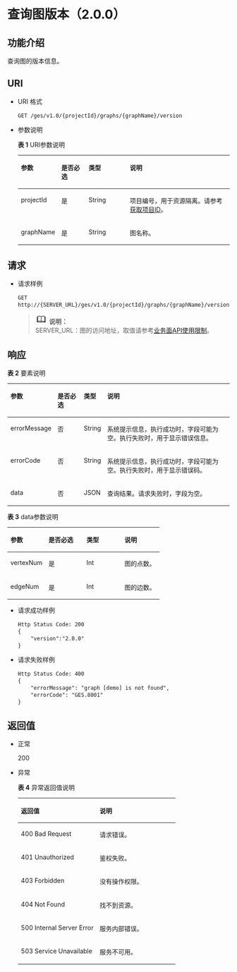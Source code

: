 # 查询图版本（2.0.0）<a name="ges_03_0122"></a>

## 功能介绍<a name="section37764048191148"></a>

查询图的版本信息。

## URI<a name="section15356798191148"></a>

-   URI 格式

    ```
    GET /ges/v1.0/{projectId}/graphs/{graphName}/version
    ```

-   参数说明

    **表 1**  URI参数说明

    <a name="table3619699419128"></a>
    <table><thead align="left"><tr id="row4936524019128"><th class="cellrowborder" valign="top" width="18.96%" id="mcps1.2.5.1.1"><p id="p763516191228"><a name="p763516191228"></a><a name="p763516191228"></a>参数</p>
    </th>
    <th class="cellrowborder" valign="top" width="12.94%" id="mcps1.2.5.1.2"><p id="p61844796191228"><a name="p61844796191228"></a><a name="p61844796191228"></a>是否必选</p>
    </th>
    <th class="cellrowborder" valign="top" width="19.5%" id="mcps1.2.5.1.3"><p id="p43372552191228"><a name="p43372552191228"></a><a name="p43372552191228"></a>类型</p>
    </th>
    <th class="cellrowborder" valign="top" width="48.6%" id="mcps1.2.5.1.4"><p id="p23515849191228"><a name="p23515849191228"></a><a name="p23515849191228"></a>说明</p>
    </th>
    </tr>
    </thead>
    <tbody><tr id="row4873491619128"><td class="cellrowborder" valign="top" width="18.96%" headers="mcps1.2.5.1.1 "><p id="p4213321191228"><a name="p4213321191228"></a><a name="p4213321191228"></a>projectId</p>
    </td>
    <td class="cellrowborder" valign="top" width="12.94%" headers="mcps1.2.5.1.2 "><p id="p5734744191228"><a name="p5734744191228"></a><a name="p5734744191228"></a>是</p>
    </td>
    <td class="cellrowborder" valign="top" width="19.5%" headers="mcps1.2.5.1.3 "><p id="p61861115191228"><a name="p61861115191228"></a><a name="p61861115191228"></a>String</p>
    </td>
    <td class="cellrowborder" valign="top" width="48.6%" headers="mcps1.2.5.1.4 "><p id="p51708449194548"><a name="p51708449194548"></a><a name="p51708449194548"></a>项目编号，用于资源隔离。请参考<a href="获取项目ID.md">获取项目ID</a>。</p>
    </td>
    </tr>
    <tr id="row1731693219128"><td class="cellrowborder" valign="top" width="18.96%" headers="mcps1.2.5.1.1 "><p id="p34438426191228"><a name="p34438426191228"></a><a name="p34438426191228"></a>graphName</p>
    </td>
    <td class="cellrowborder" valign="top" width="12.94%" headers="mcps1.2.5.1.2 "><p id="p38049136191228"><a name="p38049136191228"></a><a name="p38049136191228"></a>是</p>
    </td>
    <td class="cellrowborder" valign="top" width="19.5%" headers="mcps1.2.5.1.3 "><p id="p62081182191228"><a name="p62081182191228"></a><a name="p62081182191228"></a>String</p>
    </td>
    <td class="cellrowborder" valign="top" width="48.6%" headers="mcps1.2.5.1.4 "><p id="p62519885191228"><a name="p62519885191228"></a><a name="p62519885191228"></a>图名称。</p>
    </td>
    </tr>
    </tbody>
    </table>


## 请求<a name="section66074721191148"></a>

-   请求样例

    ```
    GET http://{SERVER_URL}/ges/v1.0/{projectId}/graphs/{graphName}/version
    ```

    >![](public_sys-resources/icon-note.gif) **说明：**   
    >SERVER\_URL：图的访问地址，取值请参考[业务面API使用限制](业务面API使用限制.md)。  


## 响应<a name="section3957270191148"></a>

**表 2**  要素说明

<a name="table3059058219130"></a>
<table><thead align="left"><tr id="row3715793719130"><th class="cellrowborder" valign="top" width="14.56%" id="mcps1.2.5.1.1"><p id="p52877275191312"><a name="p52877275191312"></a><a name="p52877275191312"></a>参数</p>
</th>
<th class="cellrowborder" valign="top" width="12.73%" id="mcps1.2.5.1.2"><p id="p55200882191312"><a name="p55200882191312"></a><a name="p55200882191312"></a>是否必选</p>
</th>
<th class="cellrowborder" valign="top" width="8.959999999999999%" id="mcps1.2.5.1.3"><p id="p42086449191312"><a name="p42086449191312"></a><a name="p42086449191312"></a>类型</p>
</th>
<th class="cellrowborder" valign="top" width="63.74999999999999%" id="mcps1.2.5.1.4"><p id="p53559233191312"><a name="p53559233191312"></a><a name="p53559233191312"></a>说明</p>
</th>
</tr>
</thead>
<tbody><tr id="row5999946919130"><td class="cellrowborder" valign="top" width="14.56%" headers="mcps1.2.5.1.1 "><p id="p20120435191312"><a name="p20120435191312"></a><a name="p20120435191312"></a>errorMessage</p>
</td>
<td class="cellrowborder" valign="top" width="12.73%" headers="mcps1.2.5.1.2 "><p id="p19142500191312"><a name="p19142500191312"></a><a name="p19142500191312"></a>否</p>
</td>
<td class="cellrowborder" valign="top" width="8.959999999999999%" headers="mcps1.2.5.1.3 "><p id="p7038662191312"><a name="p7038662191312"></a><a name="p7038662191312"></a>String</p>
</td>
<td class="cellrowborder" valign="top" width="63.74999999999999%" headers="mcps1.2.5.1.4 "><p id="p33260736191312"><a name="p33260736191312"></a><a name="p33260736191312"></a>系统提示信息，执行成功时，字段可能为空。执行失败时，用于显示错误信息。</p>
</td>
</tr>
<tr id="row4778590919130"><td class="cellrowborder" valign="top" width="14.56%" headers="mcps1.2.5.1.1 "><p id="p20777176191312"><a name="p20777176191312"></a><a name="p20777176191312"></a>errorCode</p>
</td>
<td class="cellrowborder" valign="top" width="12.73%" headers="mcps1.2.5.1.2 "><p id="p5229719191312"><a name="p5229719191312"></a><a name="p5229719191312"></a>否</p>
</td>
<td class="cellrowborder" valign="top" width="8.959999999999999%" headers="mcps1.2.5.1.3 "><p id="p20954090191312"><a name="p20954090191312"></a><a name="p20954090191312"></a>String</p>
</td>
<td class="cellrowborder" valign="top" width="63.74999999999999%" headers="mcps1.2.5.1.4 "><p id="p19559738191312"><a name="p19559738191312"></a><a name="p19559738191312"></a>系统提示信息，执行成功时，字段可能为空。执行失败时，用于显示错误码。</p>
</td>
</tr>
<tr id="row585084119130"><td class="cellrowborder" valign="top" width="14.56%" headers="mcps1.2.5.1.1 "><p id="p31970017191312"><a name="p31970017191312"></a><a name="p31970017191312"></a>data</p>
</td>
<td class="cellrowborder" valign="top" width="12.73%" headers="mcps1.2.5.1.2 "><p id="p39434599191312"><a name="p39434599191312"></a><a name="p39434599191312"></a>否</p>
</td>
<td class="cellrowborder" valign="top" width="8.959999999999999%" headers="mcps1.2.5.1.3 "><p id="p40085957191312"><a name="p40085957191312"></a><a name="p40085957191312"></a>JSON</p>
</td>
<td class="cellrowborder" valign="top" width="63.74999999999999%" headers="mcps1.2.5.1.4 "><p id="p25737124191312"><a name="p25737124191312"></a><a name="p25737124191312"></a>查询结果。请求失败时，字段为空。</p>
</td>
</tr>
</tbody>
</table>

**表 3**  data参数说明

<a name="table39844436191321"></a>
<table><thead align="left"><tr id="row56817571191321"><th class="cellrowborder" valign="top" width="25%" id="mcps1.2.5.1.1"><p id="p47058618191335"><a name="p47058618191335"></a><a name="p47058618191335"></a>参数</p>
</th>
<th class="cellrowborder" valign="top" width="25%" id="mcps1.2.5.1.2"><p id="p53651745191335"><a name="p53651745191335"></a><a name="p53651745191335"></a>是否必选</p>
</th>
<th class="cellrowborder" valign="top" width="25%" id="mcps1.2.5.1.3"><p id="p50824051191335"><a name="p50824051191335"></a><a name="p50824051191335"></a>类型</p>
</th>
<th class="cellrowborder" valign="top" width="25%" id="mcps1.2.5.1.4"><p id="p23107482191335"><a name="p23107482191335"></a><a name="p23107482191335"></a>说明</p>
</th>
</tr>
</thead>
<tbody><tr id="row37068589191321"><td class="cellrowborder" valign="top" width="25%" headers="mcps1.2.5.1.1 "><p id="p9271174191335"><a name="p9271174191335"></a><a name="p9271174191335"></a>vertexNum</p>
</td>
<td class="cellrowborder" valign="top" width="25%" headers="mcps1.2.5.1.2 "><p id="p12767643191335"><a name="p12767643191335"></a><a name="p12767643191335"></a>是</p>
</td>
<td class="cellrowborder" valign="top" width="25%" headers="mcps1.2.5.1.3 "><p id="p27546148191335"><a name="p27546148191335"></a><a name="p27546148191335"></a>Int</p>
</td>
<td class="cellrowborder" valign="top" width="25%" headers="mcps1.2.5.1.4 "><p id="p16645514191335"><a name="p16645514191335"></a><a name="p16645514191335"></a>图的点数。</p>
</td>
</tr>
<tr id="row63487243191321"><td class="cellrowborder" valign="top" width="25%" headers="mcps1.2.5.1.1 "><p id="p54984278191335"><a name="p54984278191335"></a><a name="p54984278191335"></a>edgeNum</p>
</td>
<td class="cellrowborder" valign="top" width="25%" headers="mcps1.2.5.1.2 "><p id="p24541538191335"><a name="p24541538191335"></a><a name="p24541538191335"></a>是</p>
</td>
<td class="cellrowborder" valign="top" width="25%" headers="mcps1.2.5.1.3 "><p id="p41707558191335"><a name="p41707558191335"></a><a name="p41707558191335"></a>Int</p>
</td>
<td class="cellrowborder" valign="top" width="25%" headers="mcps1.2.5.1.4 "><p id="p22869067191335"><a name="p22869067191335"></a><a name="p22869067191335"></a>图的边数。</p>
</td>
</tr>
</tbody>
</table>

-   请求成功样例

    ```
    Http Status Code: 200
    {
        "version":"2.0.0"
    }
    ```

-   请求失败样例

    ```
    Http Status Code: 400
    {
        "errorMessage": "graph [demo] is not found",
        "errorCode": "GES.8001"
    }
    ```


## 返回值<a name="section15676224191148"></a>

-   正常

    200

-   异常

    **表 4**  异常返回值说明

    <a name="table2984752518246"></a>
    <table><thead align="left"><tr id="row1211940418246"><th class="cellrowborder" valign="top" width="50%" id="mcps1.2.3.1.1"><p id="p3980654218254"><a name="p3980654218254"></a><a name="p3980654218254"></a>返回值</p>
    </th>
    <th class="cellrowborder" valign="top" width="50%" id="mcps1.2.3.1.2"><p id="p310447318254"><a name="p310447318254"></a><a name="p310447318254"></a>说明</p>
    </th>
    </tr>
    </thead>
    <tbody><tr id="row4240912018246"><td class="cellrowborder" valign="top" width="50%" headers="mcps1.2.3.1.1 "><p id="p3446280418254"><a name="p3446280418254"></a><a name="p3446280418254"></a>400 Bad Request</p>
    </td>
    <td class="cellrowborder" valign="top" width="50%" headers="mcps1.2.3.1.2 "><p id="p4002370018254"><a name="p4002370018254"></a><a name="p4002370018254"></a>请求错误。</p>
    </td>
    </tr>
    <tr id="row4888805618246"><td class="cellrowborder" valign="top" width="50%" headers="mcps1.2.3.1.1 "><p id="p5203043918254"><a name="p5203043918254"></a><a name="p5203043918254"></a>401 Unauthorized</p>
    </td>
    <td class="cellrowborder" valign="top" width="50%" headers="mcps1.2.3.1.2 "><p id="p5371601718254"><a name="p5371601718254"></a><a name="p5371601718254"></a>鉴权失败。</p>
    </td>
    </tr>
    <tr id="row3592872518246"><td class="cellrowborder" valign="top" width="50%" headers="mcps1.2.3.1.1 "><p id="p3450921718254"><a name="p3450921718254"></a><a name="p3450921718254"></a>403 Forbidden</p>
    </td>
    <td class="cellrowborder" valign="top" width="50%" headers="mcps1.2.3.1.2 "><p id="p4378321618254"><a name="p4378321618254"></a><a name="p4378321618254"></a>没有操作权限。</p>
    </td>
    </tr>
    <tr id="row4281759818246"><td class="cellrowborder" valign="top" width="50%" headers="mcps1.2.3.1.1 "><p id="p4125438418254"><a name="p4125438418254"></a><a name="p4125438418254"></a>404 Not Found</p>
    </td>
    <td class="cellrowborder" valign="top" width="50%" headers="mcps1.2.3.1.2 "><p id="p5327079718254"><a name="p5327079718254"></a><a name="p5327079718254"></a>找不到资源。</p>
    </td>
    </tr>
    <tr id="row994303918246"><td class="cellrowborder" valign="top" width="50%" headers="mcps1.2.3.1.1 "><p id="p4548781618254"><a name="p4548781618254"></a><a name="p4548781618254"></a>500 Internal Server Error</p>
    </td>
    <td class="cellrowborder" valign="top" width="50%" headers="mcps1.2.3.1.2 "><p id="p6063444518254"><a name="p6063444518254"></a><a name="p6063444518254"></a>服务内部错误。</p>
    </td>
    </tr>
    <tr id="row5822219018246"><td class="cellrowborder" valign="top" width="50%" headers="mcps1.2.3.1.1 "><p id="p4487805318254"><a name="p4487805318254"></a><a name="p4487805318254"></a>503 Service Unavailable</p>
    </td>
    <td class="cellrowborder" valign="top" width="50%" headers="mcps1.2.3.1.2 "><p id="p1124370918254"><a name="p1124370918254"></a><a name="p1124370918254"></a>服务不可用。</p>
    </td>
    </tr>
    </tbody>
    </table>


